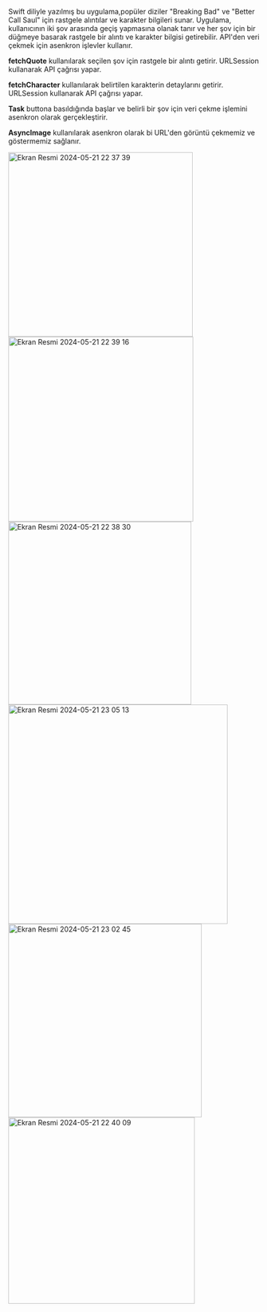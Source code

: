 Swift diliyle yazılmış bu uygulama,popüler diziler  "Breaking Bad" ve "Better Call Saul" için rastgele alıntılar ve karakter bilgileri sunar.
Uygulama, kullanıcının iki şov arasında geçiş yapmasına olanak tanır ve her şov için bir düğmeye basarak rastgele bir alıntı ve karakter bilgisi getirebilir.
API'den veri çekmek için asenkron işlevler kullanır.

**fetchQuote** kullanılarak  seçilen şov için rastgele bir alıntı getirir. URLSession kullanarak API çağrısı yapar.

**fetchCharacter** kullanılarak  belirtilen karakterin detaylarını getirir. URLSession kullanarak API çağrısı yapar.

**Task** buttona basıldığında başlar ve belirli bir şov için veri çekme işlemini asenkron olarak gerçekleştirir.

**AsyncImage** kullanılarak asenkron olarak bi URL'den görüntü çekmemiz ve göstermemiz sağlanır.

<img width="370" alt="Ekran Resmi 2024-05-21 22 37 39" src="https://github.com/esedagunduz/BBQuotes/assets/120177771/f9b88e4b-41cf-4694-a51f-0311e97066be">
<img width="371" alt="Ekran Resmi 2024-05-21 22 39 16" src="https://github.com/esedagunduz/BBQuotes/assets/120177771/6ee34770-ec82-48f0-a139-36d098eb072e">
<img width="367" alt="Ekran Resmi 2024-05-21 22 38 30" src="https://github.com/esedagunduz/BBQuotes/assets/120177771/76f58b3c-cf32-47a2-b0c3-76492cdb4b53">
<img width="440" alt="Ekran Resmi 2024-05-21 23 05 13" src="https://github.com/esedagunduz/BBQuotes/assets/120177771/55cfbc00-3957-43e9-b0d9-ba5a0c7fb895">
<img width="388" alt="Ekran Resmi 2024-05-21 23 02 45" src="https://github.com/esedagunduz/BBQuotes/assets/120177771/22b6cec2-73b0-4733-aa90-b4d2c2f11ece">

<img width="374" alt="Ekran Resmi 2024-05-21 22 40 09" src="https://github.com/esedagunduz/BBQuotes/assets/120177771/3e37cc39-9160-41af-873c-f0db76679e57">
